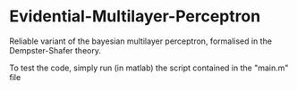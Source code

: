 # Evidential-Multilayer-Perceptron
Reliable variant of the bayesian multilayer perceptron, formalised in the Dempster-Shafer theory.

To test the code, simply run (in matlab) the script contained in the "main.m" file
